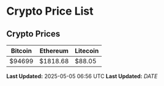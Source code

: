 # Crypto Price List

## Crypto Prices
| Bitcoin | Ethereum | Litecoin |
| ------- | -------- | -------- |
| $94699 | $1818.68 | $88.05 |
**Last Updated:** 2025-05-05 06:56 UTC
**Last Updated:** $DATE$
